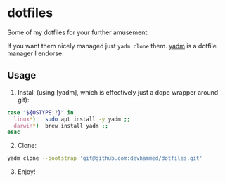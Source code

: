 # dotfiles

Some of my dotfiles for your further amusement.

If you want them nicely managed just `yadm clone` them.
[yadm](https://github.com/TheLocehiliosan/yadm) is a dotfile manager I endorse.

Usage
-----

1. Install (using [yadm], which is effectively just a dope wrapper around git):

```sh
case "${OSTYPE:?}" in
  linux*)   sudo apt install -y yadm ;;
  darwin*)  brew install yadm ;;
esac
```

2. Clone:

```sh
yadm clone --bootstrap 'git@github.com:devhammed/dotfiles.git'
```

3. Enjoy!
